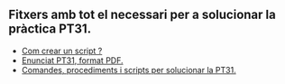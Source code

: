 ## Fitxers amb tot el necessari per a solucionar la pràctica PT31.

<ul>
<li><a href="https://github.com/miquelamorosaldev/m01-sistemes-dawbio-2122/blob/main/m01-uf1/practica3/a0321-crear-script.md">Com crear un script ? </a>
</li>
<li><a href="https://github.com/miquelamorosaldev/m01-sistemes-dawbio-2122/blob/main/m01-uf1/practica3/m01-pt31-processos.pdf">Enunciat PT31, format PDF.</a>
</li>
<li><a href="https://github.com/miquelamorosaldev/m01-sistemes-dawbio-2122/edit/main/m01-uf1/practica3/uf1-nf2-pt3-practica-processos.md">Comandes, procediments i scripts per solucionar la PT31.</a>
</li>
</ul>

